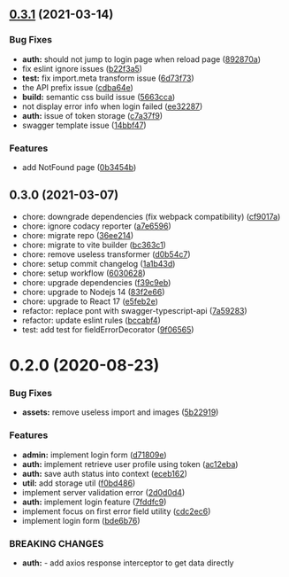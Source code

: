 ## [0.3.1](https://github.com/mutoe-cms/mutoe-cms/compare/v0.3.0...v0.3.1) (2021-03-14)


### Bug Fixes

* **auth:** should not jump to login page when reload page ([892870a](https://github.com/mutoe-cms/mutoe-cms/commit/892870a3a941d50eacc5e506b9fdb54f002b62e1))
* fix eslint ignore issues ([b22f3a5](https://github.com/mutoe-cms/mutoe-cms/commit/b22f3a5c59b737394d06bdb783a6d2875f98ac7a))
* **test:** fix import.meta transform issue ([6d73f73](https://github.com/mutoe-cms/mutoe-cms/commit/6d73f7385c003bc590b3ca03e66082cc180ed112))
* the API prefix issue ([cdba64e](https://github.com/mutoe-cms/mutoe-cms/commit/cdba64ed847e15b4d42adeea188302dedd5afa9a))
* **build:** semantic css build issue ([5663cca](https://github.com/mutoe-cms/mutoe-cms/commit/5663cca6e25c810c074fbaa3b134b4cc6c031846))
* not display error info when login failed ([ee32287](https://github.com/mutoe-cms/mutoe-cms/commit/ee322876e666cf09571b184fcc453bf612c84e82))
* **auth:** issue of token storage ([c7a37f9](https://github.com/mutoe-cms/mutoe-cms/commit/c7a37f9e2e105f67a65d86fb843f5fa3af7ff6d6))
* swagger template issue ([14bbf47](https://github.com/mutoe-cms/mutoe-cms/commit/14bbf47dc4ad3c2680fda41ed9a6fc4ed6e613db))


### Features

* add NotFound page ([0b3454b](https://github.com/mutoe-cms/mutoe-cms/commit/0b3454bd1837fb94b20f1597a0d1b976b5b8316e))



## 0.3.0 (2021-03-07)

* chore: downgrade dependencies (fix webpack compatibility) ([cf9017a](https://github.com/mutoe-cms/mutoe-cms/commit/cf9017a))
* chore: ignore codacy reporter ([a7e6596](https://github.com/mutoe-cms/mutoe-cms/commit/a7e6596))
* chore: migrate repo ([36ee214](https://github.com/mutoe-cms/mutoe-cms/commit/36ee214))
* chore: migrate to vite builder ([bc363c1](https://github.com/mutoe-cms/mutoe-cms/commit/bc363c1))
* chore: remove useless transformer ([d0b54c7](https://github.com/mutoe-cms/mutoe-cms/commit/d0b54c7))
* chore: setup commit changelog ([1a1b43d](https://github.com/mutoe-cms/mutoe-cms/commit/1a1b43d))
* chore: setup workflow ([6030628](https://github.com/mutoe-cms/mutoe-cms/commit/6030628))
* chore: upgrade dependencies ([f39c9eb](https://github.com/mutoe-cms/mutoe-cms/commit/f39c9eb))
* chore: upgrade to Nodejs 14 ([83f2e66](https://github.com/mutoe-cms/mutoe-cms/commit/83f2e66))
* chore: upgrade to React 17 ([e5feb2e](https://github.com/mutoe-cms/mutoe-cms/commit/e5feb2e))
* refactor: replace pont with swagger-typescript-api ([7a59283](https://github.com/mutoe-cms/mutoe-cms/commit/7a59283))
* refactor: update eslint rules ([bccabf4](https://github.com/mutoe-cms/mutoe-cms/commit/bccabf4))
* test: add test for fieldErrorDecorator ([9f06565](https://github.com/mutoe-cms/mutoe-cms/commit/9f06565))



# 0.2.0 (2020-08-23)


### Bug Fixes

* **assets:** remove useless import and images ([5b22919](https://github.com/mutoe/cms/commit/5b22919ab825fd9dfc9a57699442b6fe1e10956e))


### Features

* **admin:** implement login form ([d71809e](https://github.com/mutoe/cms/commit/d71809e544edd9c6541bb9bafdebf78de5c4773f))
* **auth:** implement retrieve user profile using token ([ac12eba](https://github.com/mutoe/cms/commit/ac12eba0009087cd81b9d4d21a3d6b6d95f03db4))
* **auth:** save auth status into context ([eceb162](https://github.com/mutoe/cms/commit/eceb1626c9ceab73eae37f373a30a505816a47a9))
* **util:** add storage util ([f0bd486](https://github.com/mutoe/cms/commit/f0bd4866431ae169359f8ef9cb92f4d14194c77d))
* implement server validation error ([2d0d0d4](https://github.com/mutoe/cms/commit/2d0d0d4e33ddf4736d15191da113d6e99df13934))
* **auth:** implement login feature ([7fddfc9](https://github.com/mutoe/cms/commit/7fddfc9159d5531226dbfdf9fb0e0f5b2b099326))
* implement focus on first error field utility ([cdc2ec6](https://github.com/mutoe/cms/commit/cdc2ec61ac629dfbe60f6c370eef8585ae2133ed))
* implement login form ([bde6b76](https://github.com/mutoe/cms/commit/bde6b7625dca9a1427b075def6762f296711d84c))


### BREAKING CHANGES

* **auth:** - add axios response interceptor to get data directly
